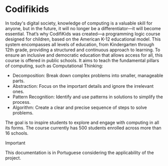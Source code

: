# Codifikids
In today's digital society, knowledge of computing is a valuable skill for anyone, but in the future, it will no longer be a differentiator—it will become essential. That’s why CodifiKids was created—a programming logic course designed for children, based on the American K-12 educational model. This system encompasses all levels of education, from Kindergarten through 12th grade, providing a structured and continuous approach to learning. To ensure an inclusive and democratic education that allows access for all, this course is offered in public schools. It aims to teach the fundamental pillars of computing, such as Computational Thinking:

- Decomposition: Break down complex problems into smaller, manageable parts.
- Abstraction: Focus on the important details and ignore the irrelevant ones.
- Pattern Recognition: Identify and use patterns in solutions to simplify the process.
- Algorithm: Create a clear and precise sequence of steps to solve problems.
  
The goal is to inspire students to explore and engage with computing in all its forms. The course currently has 500 students enrolled across more than 16 schools.
> [!IMPORTANT]
> This documentation is in Portuguese considering the applicability of the project.
